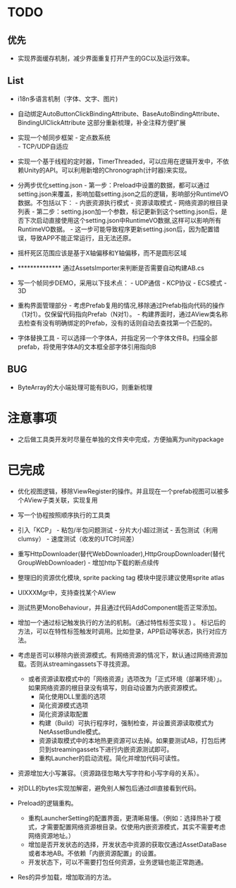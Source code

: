 
# TODO

## 优先

- 实现界面缓存机制，减少界面重复打开产生的GC以及运行效率。

## List

- i18n多语言机制（字体、文字、图片)

- 自动绑定AutoButtonClickBindingAttribute、BaseAutoBindingAttribute、BindingUIClickAttribute 这部分重新梳理，补全注释方便扩展

- 实现一个帧同步框架
       - 定点数系统       
       - TCP/UDP自适应

- 实现一个基于线程的定时器，TimerThreaded，可以应用在逻辑开发中，不依赖Unity的API。可以利用新增的Chronograph(计时器)来实现。

- 分两步优化setting.json
       - 第一步：Preload中设置的数据，都可以通过setting.json来覆盖，影响加载setting.json之后的逻辑，影响部分RuntimeVO数据。不包括以下：
              - 内嵌资源执行模式
              - 资源读取模式
              - 网络资源的根目录列表
       - 第二步：setting.json加一个参数，标记更新到这个setting.json后，是否下次启动直接使用这个setting.json中RuntimeVO数据,这样可以影响所有RuntimeVO数据。
              - 这一步可能导致程序更新setting.json后，因为配置错误，导致APP不能正常运行，且无法还原。

- 摇杆死区范围应该是基于X轴偏移和Y轴偏移，而不是圆形区域

- ************** 通过AssetsImporter来判断是否需要自动构建AB.cs

- 写一个帧同步DEMO，采用以下技术点：
       - UDP通信
       - KCP协议
       - ECS模式
       - 3D

- 重构界面管理部分
       - 考虑Prefab复用的情况,移除通过Prefab指向代码的操作（1对1）。仅保留代码指向Prefab（N对1）。
       - 构建界面时，通过AView类名称去检查有没有明确绑定的Prefab，没有的话则自动去查找第一个匹配的。

- 字体替换工具
       - 可以选择一个字体A，并指定另一个字体文件B。扫描全部prefab，将使用字体A的文本框全部字体引用指向B

## BUG
- ByteArray的大小端处理可能有BUG，则重新梳理

# 注意事项
- 之后做工具类开发时尽量在单独的文件夹中完成，方便抽离为unitypackage

# 已完成

- 优化视图逻辑，移除ViewRegister的操作。并且现在一个prefab视图可以被多个AView子类关联，实现复用

- 写一个协程按照顺序执行的工具类

- 引入「KCP」
       - 粘包/半包问题测试
       - 分片大小超过测试
       - 丢包测试（利用clumsy）
       - 速度测试（收发的UTC时间差）

- 重写HttpDownloader(替代WebDownloader),HttpGroupDownloader(替代GroupWebDownloader)
       - 增加http下载的断点续传

- 整理旧的资源优化模块, sprite packing tag 模块中提示建议使用sprite atlas       

- UIXXXMgr中，支持查找某个AView
  
- 测试热更MonoBehaviour，并且通过代码AddComponent能否正常添加。

- 增加一个通过标记触发执行的方法的机制。（通过特性标签实现 ) 。 标记后的方法，可以在特性标签触发时调用。比如登录，APP启动等状态，执行对应方法。

- 考虑是否可以移除内嵌资源模式。有网络资源的情况下，默认通过网络资源加载。否则从streamingassets下寻找资源。
  - 或者资源读取模式中的「网络资源」选项改为「正式环境（部署环境）」。如果网络资源的根目录没有填写，则自动设置为内嵌资源模式。
       - 简化使用DLL里面的选项
       - 简化资源模式选项
       - 简化资源读取配置
       - 构建（Build）可执行程序时，强制检查，并设置资源读取模式为NetAssetBundle模式。
       - 资源读取模式中的本地热更资源可以去掉。如果要测试AB，打包后拷贝到streamingassets下进行内嵌资源测试即可。
       - 重构Launcher的启动流程。简化并增加代码可读性。

- 资源增加大小写兼容。（资源路径忽略大写字符和小写字母的关系）。

- 对DLL的bytes实现加解密，避免别人解包后通过dll直接看到代码。
  
- Preload的逻辑重构。
     - 重构LauncherSetting的配置界面，更清晰易懂。（例如：选择热补丁模式，才需要配置网络资源根目录。仅使用内嵌资源模式，其实不需要考虑网络资源地址。）
     - 增加是否开发状态的选择，开发状态中资源的获取仅通过AssetDataBase或者本地AB。不依赖「内嵌资源配置」的设置。
     - 开发状态下，可以不需要打包任何资源，业务逻辑也能正常跑通。

- Res的异步加载，增加取消的方法。